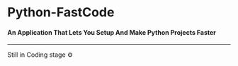 # Python-FastCode
#### An Application That Lets You Setup And Make Python Projects Faster
___
Still in Coding stage &#9881;
